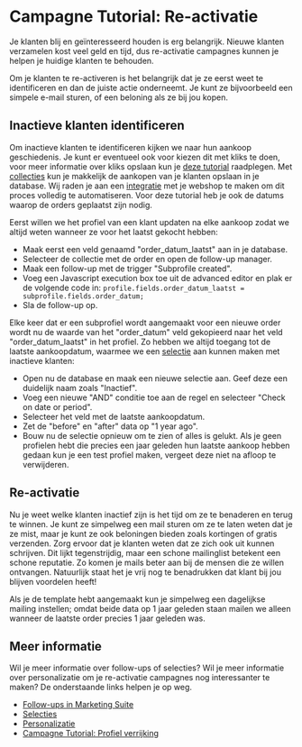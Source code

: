# Campagne Tutorial: Re-activatie

Je klanten blij en geïnteresseerd houden is erg belangrijk. Nieuwe klanten 
verzamelen kost veel geld en tijd, dus re-activatie campagnes kunnen je 
helpen je huidige klanten te behouden.

Om je klanten te re-activeren is het belangrijk dat je ze eerst weet te 
identificeren en dan de juiste actie onderneemt. Je kunt ze bijvoorbeeld 
een simpele e-mail sturen, of een beloning als ze bij jou kopen.

## Inactieve klanten identificeren

Om inactieve klanten te identificeren kijken we naar hun aankoop geschiedenis. 
Je kunt er eventueel ook voor kiezen dit met kliks te doen, voor meer informatie 
over kliks opslaan kun je [deze tutorial](./campaign-tutorial-profile-enrichment) 
raadplegen. Met [collecties](./database-fields-and-collections) kun je makkelijk 
de aankopen van je klanten opslaan in je database. Wij raden je aan een 
[integratie](https://www.copernica.com/nl/integrations) met je webshop te maken 
om dit proces volledig te automatiseren. Voor deze tutorial heb je ook de 
datums waarop de orders geplaatst zijn nodig.

Eerst willen we het profiel van een klant updaten na elke aankoop zodat 
we altijd weten wanneer ze voor het laatst gekocht hebben:

* Maak eerst een veld genaamd "order_datum_laatst" aan in je database.
* Selecteer de collectie met de order en open de follow-up manager.
* Maak een follow-up met de trigger "Subprofile created". 
* Voeg een Javascript execution box toe uit de advanced editor en plak 
er de volgende code in:
`profile.fields.order_datum_laatst = subprofile.fields.order_datum;`
* Sla de follow-up op.

Elke keer dat er een subprofiel wordt aangemaakt voor een nieuwe order 
wordt nu de waarde van het "order_datum" veld gekopieerd naar het veld 
"order_datum_laatst" in het profiel. Zo hebben we altijd toegang tot de 
laatste aankoopdatum, waarmee we een [selectie](./database-selections-introduction) 
aan kunnen maken met inactieve klanten:

* Open nu de database en maak een nieuwe selectie aan. Geef deze 
een duidelijk naam zoals "Inactief".
* Voeg een nieuwe "AND" conditie toe aan de regel en selecteer "Check on date or 
period".
* Selecteer het veld met de laatste aankoopdatum.
* Zet de "before" en "after" data op "1 year ago".
* Bouw nu de selectie opnieuw om te zien of alles is gelukt. Als je geen 
profielen hebt die precies een jaar geleden hun laatste aankoop hebben 
gedaan kun je een test profiel maken, vergeet deze niet na afloop te verwijderen.

## Re-activatie

Nu je weet welke klanten inactief zijn is het tijd om ze te benaderen en 
terug te winnen. Je kunt ze simpelweg een mail sturen om ze te laten weten 
dat je ze mist, maar je kunt ze ook beloningen bieden zoals kortingen of 
gratis verzenden. Zorg ervoor dat je klanten weten dat ze zich ook uit 
kunnen schrijven. Dit lijkt tegenstrijdig, maar een schone mailinglist betekent 
een schone reputatie. Zo komen je mails beter aan bij de mensen die ze willen 
ontvangen. Natuurlijk staat het je vrij nog te benadrukken dat klant bij 
jou blijven voordelen heeft!

Als je de template hebt aangemaakt kun je simpelweg een dagelijkse 
mailing instellen; omdat beide data op 1 jaar geleden staan mailen we 
alleen wanneer de laatste order precies 1 jaar geleden was.

## Meer informatie

Wil je meer informatie over follow-ups of selecties? Wil je meer informatie 
over personalizatie om je re-activatie campagnes nog interessanter te maken?
De onderstaande links helpen je op weg.

* [Follow-ups in Marketing Suite](./follow-up-manager-ms)
* [Selecties](./database-selections-introduction.md)
* [Personalizatie](./personalization)
* [Campagne Tutorial: Profiel verrijking](./campaign-tutorial-profile-enrichment)
